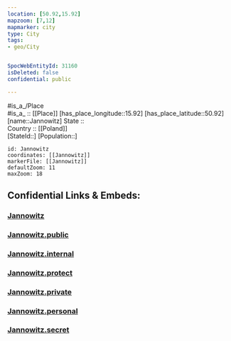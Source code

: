 ```yaml
---
location: [50.92,15.92] 
mapzoom: [7,12] 
mapmarker: city 
type: City
tags:
- geo/City


SpocWebEntityId: 31160
isDeleted: false
confidential: public

---
```

#is_a_/Place  
#is_a_ :: [[Place]] 
[has_place_longitude::15.92] 
[has_place_latitude::50.92] 
[name::Jannowitz] 
State ::  
Country :: [[Poland]]  
[StateId::] 
[Population::] 



```leaflet
id: Jannowitz
coordinates: [[Jannowitz]] 
markerFile: [[Jannowitz]] 
defaultZoom: 11 
maxZoom: 18
```


## Confidential Links & Embeds: 

### [Jannowitz](/_Standards/Earth/Continent/Europe/Europe~East/Poland/Provinces~Poland/Lower_Silesian/City/Jannowitz.md) 

### [Jannowitz.public](/_public/Earth/Continent/Europe/Europe~East/Poland/Provinces~Poland/Lower_Silesian/City/Jannowitz.public.md) 

### [Jannowitz.internal](/_internal/Earth/Continent/Europe/Europe~East/Poland/Provinces~Poland/Lower_Silesian/City/Jannowitz.internal.md) 

### [Jannowitz.protect](/_protect/Earth/Continent/Europe/Europe~East/Poland/Provinces~Poland/Lower_Silesian/City/Jannowitz.protect.md) 

### [Jannowitz.private](/_private/Earth/Continent/Europe/Europe~East/Poland/Provinces~Poland/Lower_Silesian/City/Jannowitz.private.md) 

### [Jannowitz.personal](/_personal/Earth/Continent/Europe/Europe~East/Poland/Provinces~Poland/Lower_Silesian/City/Jannowitz.personal.md) 

### [Jannowitz.secret](/_secret/Earth/Continent/Europe/Europe~East/Poland/Provinces~Poland/Lower_Silesian/City/Jannowitz.secret.md)

